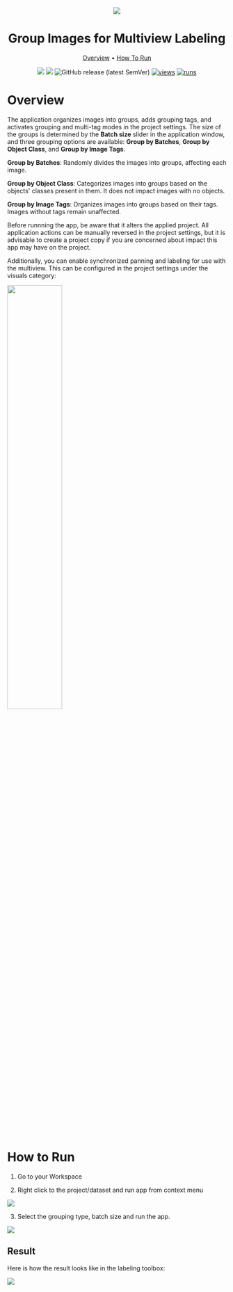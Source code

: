 <div align="center" markdown>
<img src="https://github.com/supervisely-ecosystem/group-images-for-multiview/assets/115161827/34793345-0133-4d1e-b1fb-15de999c85f0"/>  

# Group Images for Multiview Labeling

<p align="center">
  <a href="#Overview">Overview</a> •
  <a href="#How-To-Run">How To Run</a> 
</p>

[![](https://img.shields.io/badge/supervisely-ecosystem-brightgreen)](https://ecosystem.supervise.ly/apps/supervisely-ecosystem/group-images-for-multiview)
[![](https://img.shields.io/badge/slack-chat-green.svg?logo=slack)](https://supervise.ly/slack)
![GitHub release (latest SemVer)](https://img.shields.io/github/v/release/supervisely-ecosystem/group-images-for-multiview)
[![views](https://app.supervise.ly/img/badges/views/supervisely-ecosystem/group-images-for-multiview)](https://supervise.ly)
[![runs](https://app.supervise.ly/img/badges/runs/supervisely-ecosystem/group-images-for-multiview)](https://supervise.ly)

</div>

# Overview

The application organizes images into groups, adds grouping tags, and activates grouping and multi-tag modes in the project settings. The size of the groups is determined by the **Batch size** slider in the application window, and three grouping options are available: **Group by Batches**, **Group by Object Class**, and **Group by Image Tags**.

**Group by Batches**: Randomly divides the images into groups, affecting each image.

**Group by Object Class**: Categorizes images into groups based on the objects' classes present in them. It does not impact images with no objects.

**Group by Image Tags**: Organizes images into groups based on their tags. Images without tags remain unaffected.

Before runnning the app, be aware that it alters the applied project. All application actions can be manually reversed in the project settings, but it is advisable to create a project copy if you are concerned about impact this app may have on the project. 

Additionally, you can enable synchronized panning and labeling for use with the multiview. This can be configured in the project settings under the visuals category:

<img src="https://github.com/supervisely-ecosystem/group-images-for-multiview/assets/115161827/9e7ab2b3-fc2d-43f4-8bab-57112fc74eee" width = 50%>


# How to Run

1. Go to your Workspace

2. Right click to the project/dataset and run app from context menu

<img src="https://github.com/supervisely-ecosystem/group-images-for-multiview/assets/115161827/1bebd688-5638-4975-bdb4-9cd44c183327">

3. Select the grouping type, batch size and run the app.

<img src="https://github.com/supervisely-ecosystem/group-images-for-multiview/assets/115161827/beea032a-3d84-4c35-83e3-707ce614dbcc">

## Result

Here is how the result looks like in the labeling toolbox:

<img src="https://github.com/supervisely-ecosystem/group-images-for-multiview/assets/115161827/24e386f6-a805-4f38-b7e3-5fa78a2bd5fe">
